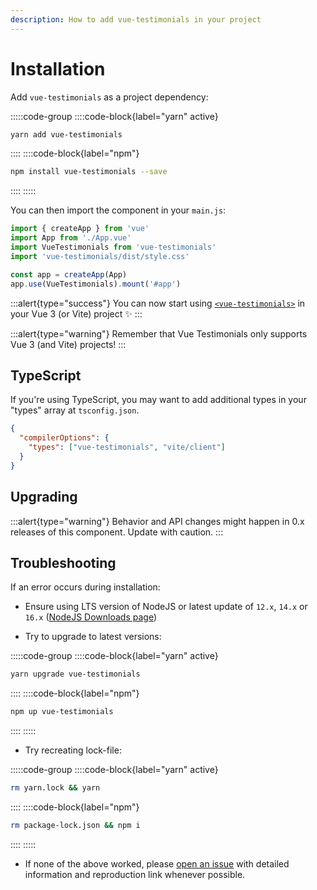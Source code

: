 ```yaml
---
description: How to add vue-testimonials in your project
---
```


# Installation

Add `vue-testimonials` as a project dependency:

:::::code-group
::::code-block{label="yarn" active}

```bash
yarn add vue-testimonials
```

::::
::::code-block{label="npm"}

```bash
npm install vue-testimonials --save
```

::::
:::::

You can then import the component in your `main.js`:

```ts [main.js]
import { createApp } from 'vue'
import App from './App.vue'
import VueTestimonials from 'vue-testimonials'
import 'vue-testimonials/dist/style.css'

const app = createApp(App)
app.use(VueTestimonials).mount('#app')
```

:::alert{type="success"}
You can now start using [`<vue-testimonials>`](/component/vue-testimonials) in your Vue 3 (or Vite) project ✨
:::

:::alert{type="warning"}
Remember that Vue Testimonials only supports Vue 3 (and Vite) projects!
:::

## TypeScript

If you're using TypeScript, you may want to add additional types in your "types" array at `tsconfig.json`.

```json [tsconfig.json]
{
  "compilerOptions": {
    "types": ["vue-testimonials", "vite/client"]
  }
}
```

## Upgrading

:::alert{type="warning"}
Behavior and API changes might happen in 0.x releases of this component. Update with caution.
:::

## Troubleshooting

If an error occurs during installation:

- Ensure using LTS version of NodeJS or latest update of `12.x`, `14.x` or `16.x` ([NodeJS Downloads page](https://nodejs.org/en/download/))

- Try to upgrade to latest versions:

:::::code-group
::::code-block{label="yarn" active}

```bash
yarn upgrade vue-testimonials
```

::::
::::code-block{label="npm"}

```bash
npm up vue-testimonials
```

::::
:::::

- Try recreating lock-file:

:::::code-group
::::code-block{label="yarn" active}

```bash
rm yarn.lock && yarn
```

::::
::::code-block{label="npm"}

```bash
rm package-lock.json && npm i
```

::::
:::::

- If none of the above worked, please [open an issue](https://github.com/guastallaigor/vue-testimonials/issues) with detailed information and reproduction link whenever possible.
